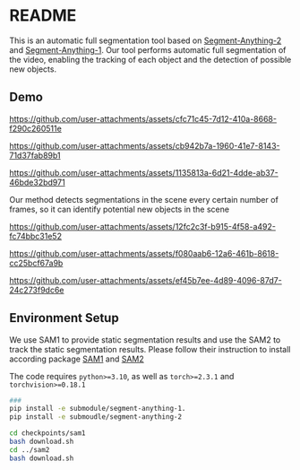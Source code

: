 # README
This is an automatic full segmentation  tool based on [Segment-Anything-2](https://github.com/facebookresearch/segment-anything-2) and [Segment-Anything-1](https://github.com/zrporz/segment-anything-1). Our tool performs automatic full segmentation of the video, enabling the tracking of each object and the detection of possible new objects.


## Demo
https://github.com/user-attachments/assets/cfc71c45-7d12-410a-8668-f290c260511e


https://github.com/user-attachments/assets/cb942b7a-1960-41e7-8143-71d37fab89b1

https://github.com/user-attachments/assets/1135813a-6d21-4dde-ab37-46bde32bd971


Our method detects segmentations in the scene every certain number of frames, so it can identify potential new objects in the scene

https://github.com/user-attachments/assets/12fc2c3f-b915-4f58-a492-fc74bbc31e52


https://github.com/user-attachments/assets/f080aab6-12a6-461b-8618-cc25bcf67a9b


https://github.com/user-attachments/assets/ef45b7ee-4d89-4096-87d7-24c273f9dc6e


## Environment Setup

We use SAM1 to provide static segmentation results and use the SAM2 to track the static segmentation results. Please follow their instruction to install according package
[SAM1](https://github.com/zrporz/segment-anything-1) and [SAM2](https://github.com/facebookresearch/segment-anything-2)


The code requires `python>=3.10`, as well as `torch>=2.3.1` and `torchvision>=0.18.1`
```bash
###
pip install -e submodule/segment-anything-1.
pip install -e submoudle/segment-anything-2

cd checkpoints/sam1
bash download.sh
cd ../sam2
bash download.sh
```
